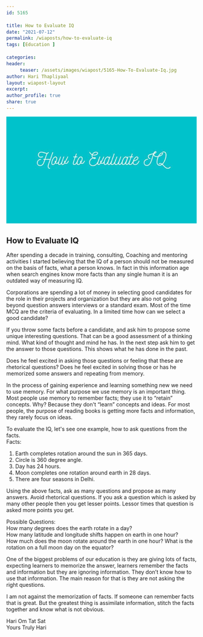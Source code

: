 ```yaml
--- 
id: 5165

title: How to Evaluate IQ
date: "2021-07-12"
permalink: /wiaposts/how-to-evaluate-iq
tags: [Education ]    

categories: 
header:
     teaser: /assets/images/wiapost/5165-How-To-Evaluate-Iq.jpg
author: Hari Thapliyaal 
layout: wiapost-layout
excerpt:  
author_profile: true 
share: true 
---
```


![How to Evaluate IQ](/assets/images/wiapost/5165-How-To-Evaluate-Iq.jpg)      
   
## How to Evaluate IQ   
          
After spending a decade in training, consulting, Coaching and mentoring activities I started believing that the IQ of a person should not be measured on the basis of facts, what a person knows. In fact in this information age when search engines know more facts than any single human it is an outdated way of measuring IQ.    
    
Corporations are spending a lot of money in selecting good candidates for the role in their projects and organization but they are also not going beyond question answers interviews or a standard exam. Most of the time MCQ are the criteria of evaluating. In a limited time how can we select a good candidate?    
    
If you throw some facts before a candidate, and ask him to propose some unique interesting questions. That can be a good assessment of a thinking mind. What kind of thought and mind he has. In the next step ask him to get the answer to those questions. This shows what he has done in the past.    
    
Does he feel excited in asking those questions or feeling that these are rhetorical questions? Does he feel excited in solving those or has he memorized some answers and repeating from memory.    
    
In the process of gaining experience and learning something new we need to use memory. For what purpose we use memory is an important thing. Most people use memory to remember facts; they use it to “retain” concepts. Why? Because they don't “learn” concepts and ideas. For most people, the purpose of reading books is getting more facts and information, they rarely focus on ideas.     
    
To evaluate the IQ, let's see one example, how to ask questions from the facts.    
Facts:     
1. Earth completes rotation around the sun in 365 days.     
2. Circle is 360 degree angle.     
3. Day has 24 hours.     
4. Moon completes one rotation around earth in 28 days.     
5. There are four seasons in Delhi.    
    
Using the above facts, ask as many questions and propose as many answers. Avoid rhetorical questions. If you ask a question which is asked by many other people then you get lesser points. Lessor times that question is asked more points you get.     
    
Possible Questions:    
How many degrees does the earth rotate in a day?    
How many latitude and longitude shifts happen on earth in one hour?    
How much does the moon rotate around the earth in one hour? What is the rotation on a full moon day on the equator?    
    
One of the biggest problems of our education is they are giving lots of facts, expecting learners to memorize the answer, learners remember the facts and information but they are ignoring information. They don’t know how to use that information. The main reason for that is they are not asking the right questions.    
    
I am not against the memorization of facts. If someone can remember facts that is great. But the greatest thing is assimilate information, stitch the facts together and know what is not obvious.    
    
Hari Om Tat Sat     
Yours Truly Hari    
